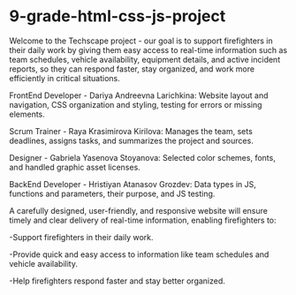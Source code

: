 # 9-grade-html-css-js-project
Welcome to the Techscape project - our goal is to support firefighters in their daily work by giving them easy access to real-time information such as team schedules, vehicle availability, equipment details, and active incident reports, so they can respond faster, stay organized, and work more efficiently in critical situations.


FrontEnd Developer - Dariya Andreevna Larichkina: Website layout and navigation, CSS organization and styling, testing for errors or missing elements.

Scrum Trainer - Raya Krasimirova Kirilova: Manages the team, sets deadlines, assigns tasks, and summarizes the project and sources.

Designer - Gabriela Yasenova Stoyanova: Selected color schemes, fonts, and handled graphic asset licenses.

BackEnd Developer - Hristiyan Atanasov Grozdev: Data types in JS, functions and parameters, their purpose, and JS testing.


A carefully designed, user-friendly, and responsive website will ensure timely and clear delivery of real-time information, enabling firefighters to:

-Support firefighters in their daily work.

-Provide quick and easy access to information like team schedules and vehicle availability.

-Help firefighters respond faster and stay better organized.
